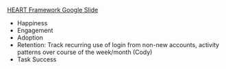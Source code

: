 [HEART Framework Google Slide](https://docs.google.com/presentation/d/1cdQJPt8u8kH_Z5IPY28iBe_8JphksBK1yMUNjgVO4l0/edit?usp=sharing)

- Happiness
- Engagement
- Adoption
- Retention: Track recurring use of login from non-new accounts, activity patterns over course of the week/month (Cody)
- Task Success

